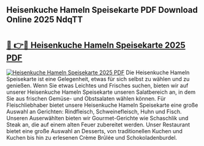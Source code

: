## Heisenkuche Hameln Speisekarte PDF Download Online 2025 NdqTT

# <h2><a href="http://gcahg1.nevu.top/?p=Heisenkuche+Hameln+Speisekarte">🔗 👉🔴 Heisenkuche Hameln Speisekarte 2025 PDF</a></h2>

[![Heisenkuche Hameln Speisekarte 2025 PDF](https://i.imgur.com/dBaPXMq.png)](http://gcahg1.nevu.top/?p=Heisenkuche+Hameln+Speisekarte)
Die Heisenkuche Hameln Speisekarte ist eine Gelegenheit, etwas für sich selbst zu wählen und zu genießen. Wenn Sie etwas Leichtes und Frisches suchen, bieten wir auf unserer Heisenkuche Hameln Speisekarte unseren Salatbereich an, in dem Sie aus frischen Gemüse- und Obstsalaten wählen können. Für Fleischliebhaber bietet unsere Heisenkuche Hameln Speisekarte eine große Auswahl an Gerichten: Rindfleisch, Schweinefleisch, Huhn und Fisch. Unseren Auserwählten bieten wir Gourmet-Gerichte wie Schaschlik und Steak an, die auf einem alten Feuer zubereitet werden. Unser Restaurant bietet eine große Auswahl an Desserts, von traditionellen Kuchen und Kuchen bis hin zu erlesenen Crème Brûlée und Schokoladenburdel.
